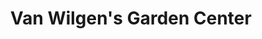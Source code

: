 ---
title: "Van Wilgen's Garden Center"
url: /north-branford/van-wilgens-garden-center/
shop: Garten-Center
---